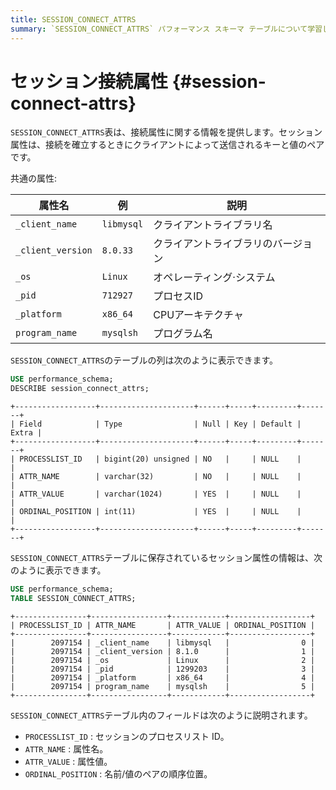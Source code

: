 ```yaml
---
title: SESSION_CONNECT_ATTRS
summary: `SESSION_CONNECT_ATTRS` パフォーマンス スキーマ テーブルについて学習します。
---
```


# セッション接続属性 {#session-connect-attrs}

`SESSION_CONNECT_ATTRS`表は、接続属性に関する情報を提供します。セッション属性は、接続を確立するときにクライアントによって送信されるキーと値のペアです。

共通の属性:

| 属性名               | 例          | 説明                |
| ----------------- | ---------- | ----------------- |
| `_client_name`    | `libmysql` | クライアントライブラリ名      |
| `_client_version` | `8.0.33`   | クライアントライブラリのバージョン |
| `_os`             | `Linux`    | オペレーティング·システム     |
| `_pid`            | `712927`   | プロセスID            |
| `_platform`       | `x86_64`   | CPUアーキテクチャ        |
| `program_name`    | `mysqlsh`  | プログラム名            |

`SESSION_CONNECT_ATTRS`のテーブルの列は次のように表示できます。

```sql
USE performance_schema;
DESCRIBE session_connect_attrs;
```

    +------------------+---------------------+------+-----+---------+-------+
    | Field            | Type                | Null | Key | Default | Extra |
    +------------------+---------------------+------+-----+---------+-------+
    | PROCESSLIST_ID   | bigint(20) unsigned | NO   |     | NULL    |       |
    | ATTR_NAME        | varchar(32)         | NO   |     | NULL    |       |
    | ATTR_VALUE       | varchar(1024)       | YES  |     | NULL    |       |
    | ORDINAL_POSITION | int(11)             | YES  |     | NULL    |       |
    +------------------+---------------------+------+-----+---------+-------+

`SESSION_CONNECT_ATTRS`テーブルに保存されているセッション属性の情報は、次のように表示できます。

```sql
USE performance_schema;
TABLE SESSION_CONNECT_ATTRS;
```

    +----------------+-----------------+------------+------------------+
    | PROCESSLIST_ID | ATTR_NAME       | ATTR_VALUE | ORDINAL_POSITION |
    +----------------+-----------------+------------+------------------+
    |        2097154 | _client_name    | libmysql   |                0 |
    |        2097154 | _client_version | 8.1.0      |                1 |
    |        2097154 | _os             | Linux      |                2 |
    |        2097154 | _pid            | 1299203    |                3 |
    |        2097154 | _platform       | x86_64     |                4 |
    |        2097154 | program_name    | mysqlsh    |                5 |
    +----------------+-----------------+------------+------------------+

`SESSION_CONNECT_ATTRS`テーブル内のフィールドは次のように説明されます。

-   `PROCESSLIST_ID` : セッションのプロセスリスト ID。
-   `ATTR_NAME` : 属性名。
-   `ATTR_VALUE` : 属性値。
-   `ORDINAL_POSITION` : 名前/値のペアの順序位置。
